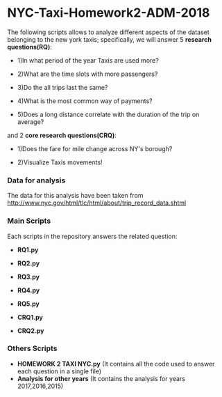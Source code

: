 # NYC-Taxi-Homework2-ADM-2018
The following scripts allows to analyze different aspects of the dataset belonging to the new york taxis; specifically, we will answer 5 **research questions(RQ)**:

* 1)In what period of the year Taxis are used more?

* 2)What are the time slots with more passengers?

* 3)Do the all trips last the same?

* 4)What is the most common way of payments?

* 5)Does a long distance correlate with the duration of the trip on average?

and 2 **core research questions(CRQ)**:

* 1)Does the fare for mile change across NY's borough?

* 2)Visualize Taxis movements!

### Data for analysis
The data for this analysis have been taken from http://www.nyc.gov/html/tlc/html/about/trip_record_data.shtml

### Main Scripts
Each scripts in the repository answers the related question:

* **RQ1.py**

* **RQ2.py**

* **RQ3.py**

* **RQ4.py**

* **RQ5.py**

* **CRQ1.py**

* **CRQ2.py**
### Others Scripts
* **HOMEWORK 2 TAXI NYC.py** 
(It contains all the code used to answer each question in a single file)
* **Analysis for other years**
(It contains the analysis for years 2017,2016,2015)




